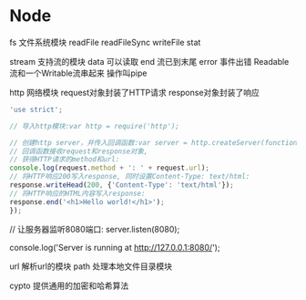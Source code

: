 # Node 

fs 文件系统模块 
readFile
readFileSync
writeFile
stat

stream 支持流的模块
data 可以读取
end  流已到末尾
error 事件出错
Readable流和一个Writable流串起来  操作叫pipe

http 网络模块
request对象封装了HTTP请求
response对象封装了响应

```js
'use strict';

// 导入http模块:var http = require('http');

// 创建http server，并传入回调函数:var server = http.createServer(function (request, response) {
// 回调函数接收request和response对象,
// 获得HTTP请求的method和url:
console.log(request.method + ': ' + request.url);
// 将HTTP响应200写入response, 同时设置Content-Type: text/html:
response.writeHead(200, {'Content-Type': 'text/html'});
// 将HTTP响应的HTML内容写入response:
response.end('<h1>Hello world!</h1>');
});
```

// 让服务器监听8080端口:
server.listen(8080);

console.log('Server is running at http://127.0.0.1:8080/');

url 解析url的模块
path 处理本地文件目录模块

cypto 提供通用的加密和哈希算法

